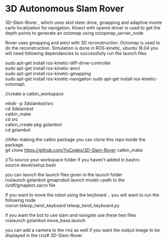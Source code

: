# 3D Autonomous Slam Rover
3D-Slam-Rover , which uses skid steer drive, gmapping and adaptive monte carlo localization for navigation. Kinect with openni driver is used to get the depth points to generate an octomap using octopmap_server_node

Rover uses gmapping and amcl with 3D reconstruction .Octomap is used to do the reconstruction. Simulation is done in ROS-kinetic, ubuntu 16.04
you will need following dependancies to successfully run the launch files


sudo apt-get install ros-kinetic-diff-drive-controller\
sudo apt-get install ros-kinetic-amcl\
sudo apt-get install ros-kinetic-gmapping\
sudo apt-get install ros-kinetic-navigation
sudo apt-get install ros-kinetic-octomap\

//create a catkin_workspace

mkdir -p 3dslambot/src\
cd 3dslambot\
catkin_make\
cd src\
catkin_create pkg gslambot\
cd gslambot

//After making the catkin package you can clone this repo inside the package.\
git clone https://github.com/YuCodes/3D-Slam-Rover
catkin_make

//To source your workspace folder if you haven't added in bashrc\
source devel/setup.bash 

you can launch the launch files given in the launch folder\
roslaunch gslambot gmaprobot.launch model:=path to the /urdf/gmapbot.xacro file

If you want to move the robot using the keyboard .. you will want to run the following node\
rosrun teleop_twist_keyboard teleop_twist_keyboard.py
 
if you want the bot to use slam and navigate use these two files\
roslaunch gslambot move_base.launch

you can add a camera to the rviz as well if you want the output image to be displayed in the rviz# 3D-Slam-Rover
